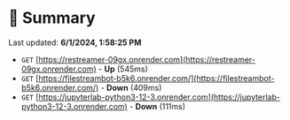 # 📖 Summary
Last updated: **6/1/2024, 1:58:25 PM**

- `GET` [https://restreamer-09gx.onrender.com](https://restreamer-09gx.onrender.com) - **Up** (545ms)
- `GET` [https://filestreambot-b5k6.onrender.com/](https://filestreambot-b5k6.onrender.com/) - **Down** (409ms)
- `GET` [https://jupyterlab-python3-12-3.onrender.com](https://jupyterlab-python3-12-3.onrender.com) - **Down** (111ms)
